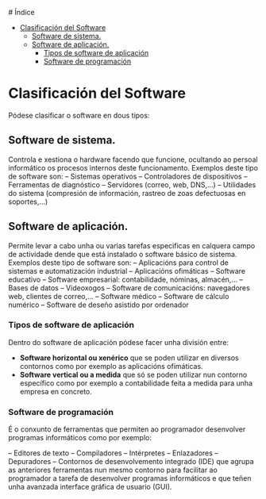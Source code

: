 # Índice
- [Clasificación del Software](#clasificación-del-software)
  - [Software de sistema.](#software-de-sistema)
  - [Software de aplicación.](#software-de-aplicación)
    - [Tipos de software de aplicación](#tipos-de-software-de-aplicación)
    - [Software de programación](#software-de-programación)

# Clasificación del Software

Pódese clasificar o software en dous tipos:
  
## Software de sistema.

Controla e xestiona o hardware facendo que funcione, ocultando ao persoal informático os procesos internos deste funcionamento. Exemplos deste tipo de software son: 
– Sistemas operativos
– Controladores de dispositivos
– Ferramentas de diagnóstico
– Servidores (correo, web, DNS,...)
– Utilidades do sistema (compresión de información, rastreo de zoas defectuosas en soportes,...)

## Software de aplicación.  

Permite levar a cabo unha ou varias tarefas especificas en calquera campo de actividade dende que está instalado o software básico de sistema. Exemplos deste tipo de software son:
– Aplicacións para control de sistemas e automatización industrial
– Aplicacións ofimáticas
– Software educativo
– Software empresarial: contabilidade, nóminas, almacén,...
– Bases de datos
– Videoxogos
– Software de comunicacións: navegadores web, clientes de correo,...
– Software médico
– Software de cálculo numérico
– Software de deseño asistido por ordenador

### Tipos de software de aplicación 
Dentro do software de aplicación pódese facer unha división entre:
- **Software horizontal ou xenérico** que se poden utilizar en diversos contornos como por exemplo as aplicacións ofimáticas.
- **Software vertical ou a medida** que só se poden utilizar nun contorno específico como por exemplo a contabilidade feita a medida para unha empresa en concreto.

### Software de programación 

É o conxunto de ferramentas que permiten ao programador desenvolver programas informáticos como por exemplo:

– Editores de texto
– Compiladores
– Intérpretes
– Enlazadores
– Depuradores
– Contornos de desenvolvemento integrado (IDE) que agrupa as anteriores ferramentas nun mesmo contorno para facilitar ao programador a tarefa de desenvolver programas informáticos e que teñen unha avanzada interface gráfica de usuario (GUI).



